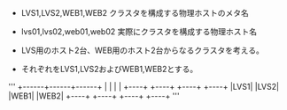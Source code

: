 * LVS1,LVS2,WEB1,WEB2 クラスタを構成する物理ホストのメタ名
* lvs01,lvs02,web01,web02 実際にクラスタを構成する物理ホスト名

* LVS用のホスト2台、WEB用のホスト2台からなるクラスタを考える。
 * それぞれをLVS1,LVS2およびWEB1,WEB2とする。

'''
  +------+------+------+
  |      |      |      |
+----+ +----+ +----+ +----+
|LVS1| |LVS2| |WEB1| |WEB2|
+----+ +----+ +----+ +----+
'''


 